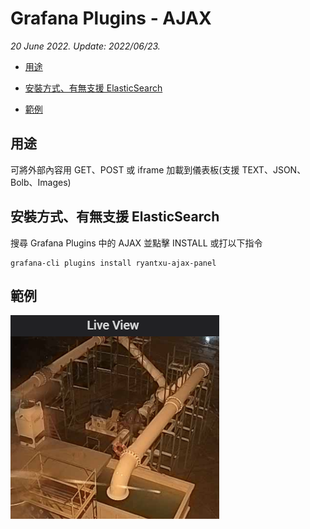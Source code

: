 # Grafana Plugins - AJAX

*20 June 2022. Update: 2022/06/23.*

* [用途](#use)

* [安裝方式、有無支援 ElasticSearch](#install)

* [範例](#example)

<h2 id="use">用途</h2>

可將外部內容用 GET、POST 或 iframe 加載到儀表板(支援 TEXT、JSON、Bolb、Images)

<h2 id="install">安裝方式、有無支援 ElasticSearch</h2>

搜尋 Grafana Plugins 中的 AJAX 並點擊 INSTALL 或打以下指令

    grafana-cli plugins install ryantxu-ajax-panel

<h2 id="example">範例</h2>

![img](AJAX.png)
